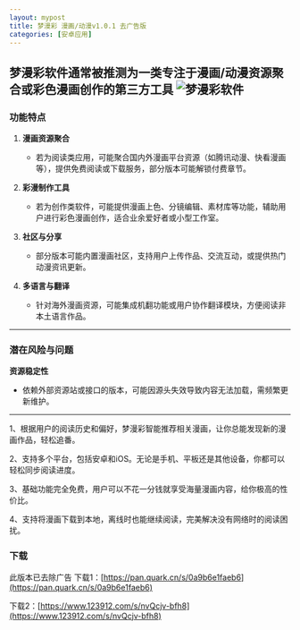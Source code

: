 ```yaml
---
layout: mypost
title: 梦漫彩 漫画/动漫v1.0.1 去广告版
categories: [安卓应用]
---
```


**梦漫彩软件**通常被推测为一类专注于**漫画/动漫资源聚合或彩色漫画创作**的第三方工具
![ 梦漫彩软件](https://s2.loli.net/2025/03/05/jpA7woPQuEydSx3.jpg)
---

### **功能特点**
1. **漫画资源聚合**  
   - 若为阅读类应用，可能聚合国内外漫画平台资源（如腾讯动漫、快看漫画等），提供免费阅读或下载服务，部分版本可能解锁付费章节。

2. **彩漫制作工具**  
   - 若为创作类软件，可能提供漫画上色、分镜编辑、素材库等功能，辅助用户进行彩色漫画创作，适合业余爱好者或小型工作室。

3. **社区与分享**  
   - 部分版本可能内置漫画社区，支持用户上传作品、交流互动，或提供热门动漫资讯更新。

4. **多语言与翻译**  
   - 针对海外漫画资源，可能集成机翻功能或用户协作翻译模块，方便阅读非本土语言作品。

---

### **潜在风险与问题**


 **资源稳定性**  
   - 依赖外部资源站或接口的版本，可能因源头失效导致内容无法加载，需频繁更新维护。

---
1、根据用户的阅读历史和偏好，梦漫彩智能推荐相关漫画，让你总能发现新的漫画作品，轻松追番。

2、支持多个平台，包括安卓和iOS。无论是手机、平板还是其他设备，你都可以轻松同步阅读进度。

3、基础功能完全免费，用户可以不花一分钱就享受海量漫画内容，给你极高的性价比。

4、支持将漫画下载到本地，离线时也能继续阅读，完美解决没有网络时的阅读困扰。

### **下载**
此版本已去除广告
下载1：[https://pan.quark.cn/s/0a9b6e1faeb6](https://pan.quark.cn/s/0a9b6e1faeb6)

下载2：[https://www.123912.com/s/nvQcjv-bfh8](https://www.123912.com/s/nvQcjv-bfh8)


